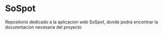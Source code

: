 # SoSpot
Repositorio dedicado a la aplicacion web SoSpot, donde podrá encontrar la documntacion necesaria del proyecto
